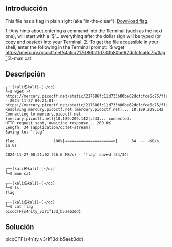 ## Introducción
This file has a flag in plain sight (aka "in-the-clear"). [Download flag](https://mercury.picoctf.net/static/217686fc11d733b80be62dcfcfca6c75/flag).

1.-Any hints about entering a command into the Terminal (such as the next one), will start with a '$'... everything after the dollar sign will be typed (or copy and pasted) into your Terminal.
2.-To get the file accessible in your shell, enter the following in the Terminal prompt: `$ wget https://mercury.picoctf.net/static/217686fc11d733b80be62dcfcfca6c75/flag`
3.-man cat
## Descripción
```
┌──(kali㉿kali)-[~/oc]
└─$ wget -4 https://mercury.picoctf.net/static/217686fc11d733b80be62dcfcfca6c75/flag
--2024-11-27 00:21:01--  https://mercury.picoctf.net/static/217686fc11d733b80be62dcfcfca6c75/flag
Resolving mercury.picoctf.net (mercury.picoctf.net)... 18.189.209.142
Connecting to mercury.picoctf.net (mercury.picoctf.net)|18.189.209.142|:443... connected.
HTTP request sent, awaiting response... 200 OK
Length: 34 [application/octet-stream]
Saving to: ‘flag’

flag                 100%[=====================>]      34  --.-KB/s    in 0s      

2024-11-27 00:21:02 (26.6 MB/s) - ‘flag’ saved [34/34]

                                                                                   
┌──(kali㉿kali)-[~/oc]
└─$ man cat 
                                                                                   
┌──(kali㉿kali)-[~/oc]
└─$ ls
flag
                                                                                   
┌──(kali㉿kali)-[~/oc]
└─$ cat flag                      
picoCTF{s4n1ty_v3r1f13d_b5aeb3dd}

```

## Solución 
picoCTF{s4n1ty_v3r1f13d_b5aeb3dd}